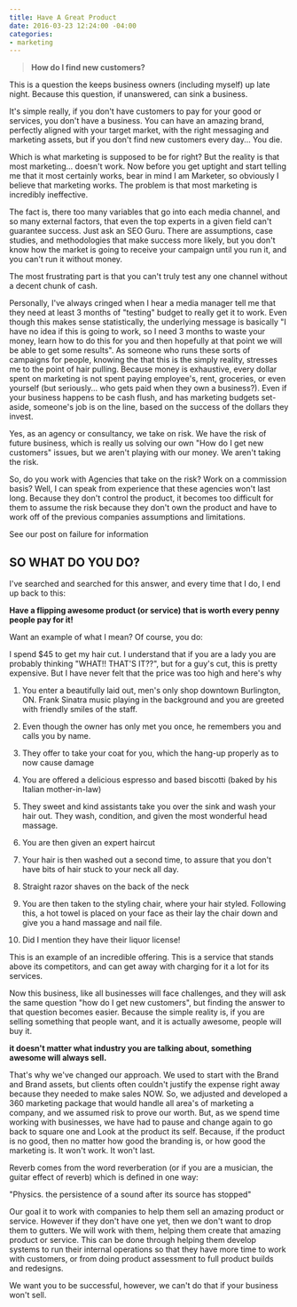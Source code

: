 ```yaml
---
title: Have A Great Product
date: 2016-03-23 12:24:00 -04:00
categories:
- marketing
---
```


> **How do I find new customers?**

This is a question the keeps business owners (including myself) up late night.  Because this question, if unanswered, can sink a business.

It's simple really, if you don't have customers to pay for your good or services, you don't have a business. You can have an amazing brand, perfectly aligned with your target market, with the right messaging and marketing assets, but if you don't find new customers every day... You die.

Which is what marketing is supposed to be for right? But the reality is that most marketing... doesn't work. Now before you get uptight and start telling me that it most certainly works, bear in mind I am Marketer, so obviously I believe that marketing works. The problem is that most marketing is incredibly ineffective. 

The fact is, there too many variables that go into each media channel, and so many external factors, that even the top experts in a given field can't guarantee success. Just ask an SEO Guru. There are assumptions, case studies, and methodologies that make success more likely, but you don't know how the market is going to receive your campaign until you run it, and you can't run it without money.

The most frustrating part is that you can't truly test any one channel without a decent chunk of cash. 

Personally, I've always cringed when I hear a media manager tell me that they need at least 3 months of "testing" budget to really get it to work. Even though this makes sense statistically, the underlying message is basically "I have no idea if this is going to work, so I need 3 months to waste your money, learn how to do this for you and then hopefully at that point we will be able to get some results". As someone who runs these sorts of campaigns for people, knowing the that this is the simply reality, stresses me to the point of hair pulling. Because money is exhaustive, every dollar spent on marketing is not spent paying employee's, rent, groceries, or even yourself (but seriously... who gets paid when they own a business?). Even if your business happens to be cash flush, and has marketing budgets set-aside, someone's job is on the line, based on the success of the dollars they invest.

Yes, as an agency or consultancy, we take on risk. We have the risk of future business, which is really us solving our own "How do I get new customers" issues, but we aren't playing with our money. We aren't taking the risk.

So, do you work with Agencies that take on the risk? Work on a commission basis? Well, I can speak from experience that these agencies won't last long. Because they don't control the product, it becomes too difficult for them to assume the risk because they don't own the product and have to work off of the previous companies assumptions and limitations.

See our post on failure for information

## SO WHAT DO YOU DO?

I've searched and searched for this answer, and every time that I do, I end up back to this:

**Have a flipping awesome product (or service) that is worth every penny people pay for it!**

Want an example of what I mean? Of course, you do:

I spend $45 to get my hair cut. I understand that if you are a lady you are probably thinking "WHAT!! THAT'S IT??", but for a guy's cut, this is pretty expensive. But I have never felt that the price was too high and here's why

 1. You enter a beautifully laid out, men's only shop downtown Burlington, ON. Frank Sinatra music playing in the background and you are greeted with friendly smiles of the staff.

 2. Even though the owner has only met you once, he remembers you and calls you by name.

 3. They offer to take your coat for you, which the hang-up properly as to now cause damage

 4. You are offered a delicious espresso and based biscotti (baked by his Italian mother-in-law)

 5. They sweet and kind assistants take you over the sink and wash your hair out. They wash, condition, and given the most wonderful head massage.

 6. You are then given an expert haircut

 7. Your hair is then washed out a second time, to assure that you don't have bits of hair stuck to your neck all day.

 8. Straight razor shaves on the back of the neck

 9. You are then taken to the styling chair, where your hair styled. Following this, a hot towel is placed on your face as their lay the chair down and give you a hand massage and nail file.

10. Did I mention they have their liquor license!

This is an example of an incredible offering. This is a service that stands above its competitors, and can get away with charging for it a lot for its services.

Now this business, like all businesses will face challenges, and they will ask the same question "how do I get new customers", but finding the answer to that question becomes easier. Because the simple reality is, if you are selling something that people want, and it is actually awesome, people will buy it.

**it doesn't matter what industry you are talking about, something awesome will always sell.**

That's why we've changed our approach. We used to start with the Brand and Brand assets, but clients often couldn't justify the expense right away because they needed to make sales NOW. So, we adjusted and developed a 360 marketing package that would handle all area's of marketing a company, and we assumed risk to prove our worth. But, as we spend time working with businesses, we have had to pause and change again to go back to square one and Look at the product its self. Because, if the product is no good, then no matter how good the branding is, or how good the marketing is. It won't work. It won't last.

Reverb comes from the word reverberation (or if you are a musician, the guitar effect of reverb) which is defined in one way:

"Physics. the persistence of a sound after its source has stopped"

Our goal it to work with companies to help them sell an amazing product or service. However if they don't have one yet, then we don't want to drop them to gutters. We will work with them, helping them create that amazing product or service. This can be done through helping them develop systems to run their internal operations so that they have more time to work with customers, or from doing product assessment to full product builds and redesigns.

We want you to be successful, however, we can't do that if your business won't sell.